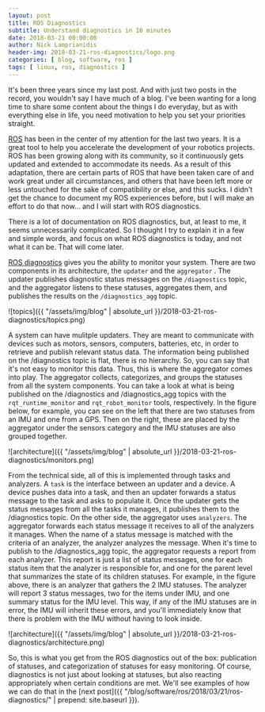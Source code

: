 ```yaml
---
layout: post
title: ROS Diagnostics
subtitle: Understand diagnostics in 10 minutes
date: 2018-03-21 00:00:00
author: Nick Lamprianidis
header-img: 2018-03-21-ros-diagnostics/logo.png
categories: [ blog, software, ros ]
tags: [ linux, ros, diagnostics ]
---
```


It's been three years since my last post. And with just two posts in the record, you wouldn't say I have much of a blog. I've been wanting for a long time to share some content about the things I do everyday, but as with everything else in life, you need motivation to help you set your priorities straight.

[ROS](http://www.ros.org/) has been in the center of my attention for the last two years. It is a great tool to help you accelerate the development of your robotics projects. ROS has been growing along with its community, so it continuously gets updated and extended to accommodate its needs. As a result of this adaptation, there are certain parts of ROS that have been taken care of and work great under all circumstances, and others that have been left more or less untouched for the sake of compatibility or else, and this sucks. I didn't get the chance to document my ROS experiences before, but I will make an effort to do that now... and I will start with ROS diagnostics.

There is a lot of documentation on ROS diagnostics, but, at least to me, it seems unnecessarily complicated. So I thought I try to explain it in a few and simple words, and focus on what ROS diagnostics is today, and not what it can be. That will come later.

[ROS diagnostics](http://wiki.ros.org/diagnostics) gives you the ability to monitor your system. There are two components in its architecture, the `updater` and the `aggregator` . The updater publishes diagnostic status messages on the `/diagnostics` topic, and the aggregator listens to these statuses, aggregates them, and publishes the results on the `/diagnostics_agg` topic. 

![topics]({{ "/assets/img/blog" | absolute_url }}/2018-03-21-ros-diagnostics/topics.png)

A system can have mulitple updaters. They are meant to communicate with devices such as motors, sensors, computers, batteries, etc, in order to retrieve and publish relevant status data. The information being published on the /diagnostics topic is flat, there is no hierarchy. So, you can say that it's not easy to monitor this data. Thus, this is where the aggregator comes into play. The aggregator collects, categorizes, and groups the statuses from all the system components. You can take a look at what is being published on the /diagnostics and /diagnostics_agg topics with the `rqt_runtime_monitor` and `rqt_robot_monitor` tools, respectively. In the figure below, for example, you can see on the left that there are two statuses from an IMU and one from a GPS. Then on the right, these are placed by the aggregator under the sensors category and the IMU statuses are also grouped together.

![architecture]({{ "/assets/img/blog" | absolute_url }}/2018-03-21-ros-diagnostics/monitors.png)

From the technical side, all of this is implemented through tasks and analyzers. A `task` is the interface between an updater and a device. A device pushes data into a task, and then an updater forwards a status message to the task and asks to populate it. Once the updater gets the status messages from all the tasks it manages, it publishes them to the /diagnostics topic. On the other side, the aggregator uses `analyzers`. The aggregator forwards each status message it receives to all of the analyzers it manages. When the name of a status message is matched with the criteria of an analyzer, the analyzer analyzes the message. When it's time to publish to the /diagnostics_agg topic, the aggregator requests a report from each analyzer. This report is just a list of status messages, one for each status item that the analyzer is responsible for, and one for the parent level that summarizes the state of its children statuses. For example, in the figure above, there is an analyzer that gathers the 2 IMU statuses. The analyzer will report 3 status messages, two for the items under IMU, and one summary status for the IMU level. This way, if any of the IMU statuses are in error, the IMU will inherit these errors, and you'll immediately know that there is problem with the IMU without having to look inside.

![architecture]({{ "/assets/img/blog" | absolute_url }}/2018-03-21-ros-diagnostics/architecture.png)

So, this is what you get from the ROS diagnostics out of the box: publication of statuses, and categorization of statuses for easy monitoring. Of course, diagnostics is not just about looking at statuses, but also reacting appropriately when certain conditions are met. We'll see examples of how we can do that in the [next post]({{ "/blog/software/ros/2018/03/21/ros-diagnostics/" | prepend: site.baseurl }}).
